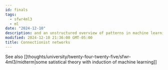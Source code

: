```yaml
---
id: finals
tags:
  - sfwr4ml3
  - ml
date: "2024-12-10"
description: and an unstructured overview of patterns in machine learning
modified: 2024-12-10 21:36:00 GMT-05:00
title: Connectionist networks
---
```


See also [[thoughts/university/twenty-four-twenty-five/sfwr-4ml3/midterm|some satistical theory with induction of machine learning]]
